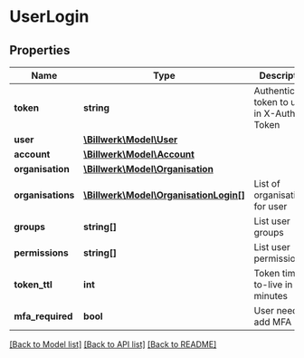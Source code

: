# UserLogin

## Properties
Name | Type | Description | Notes
------------ | ------------- | ------------- | -------------
**token** | **string** | Authentication token to use in X-Auth-Token | 
**user** | [**\Billwerk\Model\User**](User.md) |  | 
**account** | [**\Billwerk\Model\Account**](Account.md) |  | 
**organisation** | [**\Billwerk\Model\Organisation**](Organisation.md) |  | 
**organisations** | [**\Billwerk\Model\OrganisationLogin[]**](OrganisationLogin.md) | List of organisations for user | 
**groups** | **string[]** | List user groups | 
**permissions** | **string[]** | List user permissions | 
**token_ttl** | **int** | Token time-to-live in minutes | 
**mfa_required** | **bool** | User needs to add MFA | [optional] 

[[Back to Model list]](../../README.md#documentation-for-models) [[Back to API list]](../../README.md#documentation-for-api-endpoints) [[Back to README]](../../README.md)


